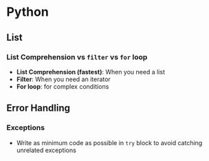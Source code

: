 # Python

## List

### List Comprehension vs `filter` vs `for` loop

- **List Comprehension (fastest)**: When you need a list
- **Filter**: When you need an iterator
- **For loop**: for complex conditions

## Error Handling

### Exceptions

- Write as minimum code as possible in `try` block to avoid catching unrelated exceptions
